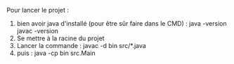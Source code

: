 Pour lancer le projet :
  1. bien avoir java d'installé (pour être sûr faire dans le CMD) :
      java -version
      javac -version
  2. Se mettre à la racine du projet
  3. Lancer la commande : javac -d bin src/*.java
  4. puis : java -cp bin src.Main

